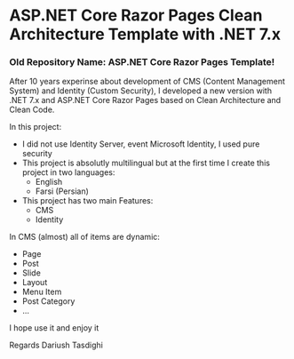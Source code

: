 # ASP.NET Core Razor Pages Clean Architecture Template with .NET 7.x

### Old Repository Name: ASP.NET Core Razor Pages Template!

After 10 years experinse about development of CMS (Content Management System) and Identity (Custom Security), I developed a new version with .NET 7.x and ASP.NET
Core Razor Pages based on Clean Architecture and Clean Code.

In this project:

- I did not use Identity Server, event Microsoft Identity, I used pure security
- This project is absolutly multilingual but at the first time I create this project in two languages:
  - English
  - Farsi (Persian)
- This project has two main Features:
  - CMS
  - Identity

In CMS (almost) all of items are dynamic:
- Page
- Post
- Slide
- Layout
- Menu Item
- Post Category
- ...
  
I hope use it and enjoy it

Regards
Dariush Tasdighi

